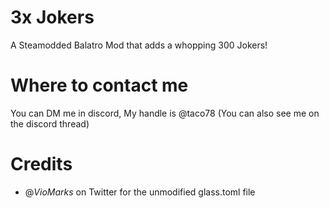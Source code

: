 # 3x Jokers
A Steamodded Balatro Mod that adds a whopping 300 Jokers!

# Where to contact me
You can DM me in discord, My handle is @taco78 (You can also see me on the discord thread)

# Credits
- @_VioMarks_ on Twitter for the unmodified glass.toml file
